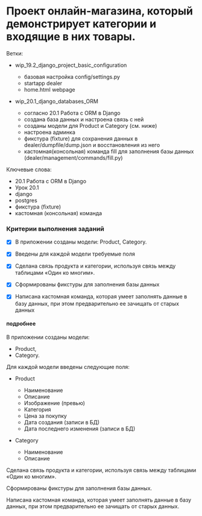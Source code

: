 # Проект онлайн-магазина, который демонстрирует категории и входящие в них товары.

Ветки:
  * wip_19.2_django_project_basic_configuration 
    - базовая настройка config/settings.py
    - startapp dealer
    - home.html webpage
  
  * wip_20.1_django_databases_ORM
    - согласно 20.1 Работа с ORM в Django
    - создана база данных и настроена связь с ней
    - созданы модели для Product и Category (см. ниже)
    - настроена админка
    - фикстура (fixture) для сохранения данных в dealer/dumpfile/dump.json и восстановления из него
    - кастомная(консольная) команда fill для заполнения базы данных (dealer/management/commands/fill.py)

Ключевые слова:
- 20.1 Работа с ORM в Django
- Урок 20.1
- django
- postgres
- фикстура (fixture) 
- кастомная (консольная) команда 

### Критерии выполнения заданий
- [x] В приложении созданы модели: Product, Сategory.
- [x] Введены для каждой модели требуемые поля
- [x] Сделана связь продукта и категории, используя связь между таблицами «Один ко многим».
- [x] Сформированы фикстуры для заполнения базы данных
- [x] Написана кастомная команда, которая умеет заполнять данные в базу данных, при этом предварительно ее зачищать от старых данных


#### подробнее
В приложении созданы модели:

- Product, 
- Сategory.

Для каждой модели введены следующие поля:

 - Product 
   - Наименование 
   - Описание
   - Изображение (превью)
   - Категория
   - Цена за покупку
   - Дата создания (записи в БД)
   - Дата последнего изменения (записи в БД)
   
 - Category
   - Наименование
   - Описание

Сделана связь продукта и категории, используя связь между таблицами «Один ко многим».

Сформированы фикстуры для заполнения базы данных.

Написана кастомная команда, которая умеет заполнять данные в базу данных, при этом предварительно ее зачищать от старых данных.
